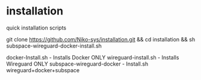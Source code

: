 # installation
quick installation scripts 

git clone https://github.com/Niko-sys/installation.git &&
cd installation &&
sh subspace-wireguard-docker-install.sh



docker-Install.sh - Installs Docker ONLY
wireguard-install.sh - Installs Wireguard ONLY
subspace-wireguard-docker - Install.sh wireguard+docker+subspace


